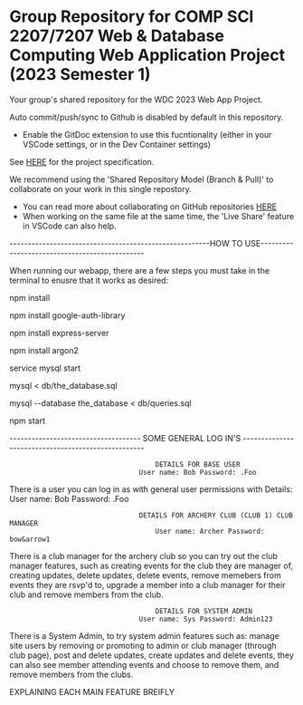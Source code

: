 # Group Repository for COMP SCI 2207/7207 Web & Database Computing Web Application Project (2023 Semester 1)

Your group's shared repository for the WDC 2023 Web App Project.

Auto commit/push/sync to Github is disabled by default in this repository.
- Enable the GitDoc extension to use this fucntionality (either in your VSCode settings, or in the Dev Container settings)

See [HERE](https://myuni.adelaide.edu.au/courses/85266/pages/2023-web-application-group-project-specification) for the project specification.

We recommend using the 'Shared Repository Model (Branch & Pull)' to collaborate on your work in this single repostory.
- You can read more about collaborating on GitHub repositories [HERE](https://docs.github.com/en/pull-requests/collaborating-with-pull-requests)
- When working on the same file at the same time, the 'Live Share' feature in VSCode can also help.

-------------------------------------------------------HOW TO USE----------------------------------------------

When running our webapp, there are a few steps you must take in the terminal to enusre that it works as desired:

npm install

npm install google-auth-library

npm install express-server

npm install argon2

service mysql start

mysql < db/the_database.sql

mysql --database the_database < db/queries.sql

npm start

------------------------------------ SOME GENERAL LOG IN'S ---------------------------------------------------

                                        DETAILS FOR BASE USER
                                    User name: Bob Password: .Foo

There is a user you can log in as with general user permissions with Details: User name: Bob Password: .Foo

                                    DETAILS FOR ARCHERY CLUB (CLUB 1) CLUB MANAGER
                                        User name: Archer Password: bow&arrow1

There is a club manager for the archery club so you can try out the club manager features, such as creating events for the club they are manager of, creating updates, delete updates, delete events, remove memebers from events they are rsvp'd to, upgrade a member into a club manager for their club and remove members from the club.

                                        DETAILS FOR SYSTEM ADMIN
                                    User name: Sys Password: Admin123

There is a System Admin, to try system admin features such as: manage site users by removing or promoting to admin or club manager (through club page), post and delete updates, create updates and delete events, they can also see member attending events and choose to remove them, and remove members from the clubs.

EXPLAINING EACH MAIN FEATURE BREIFLY


